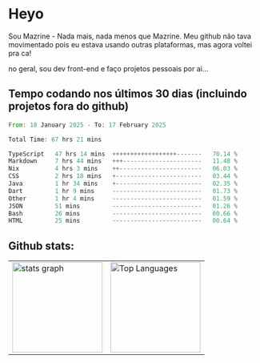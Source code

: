 # Heyo

Sou Mazrine - Nada mais, nada menos que Mazrine.
Meu github não tava movimentado pois eu estava usando outras plataformas, mas agora voltei pra ca!

no geral, sou dev front-end e faço projetos pessoais por ai...


## Tempo codando nos últimos 30 dias (incluindo projetos fora do github)
<!--START_SECTION:waka-->

```rust
From: 18 January 2025 - To: 17 February 2025

Total Time: 67 hrs 21 mins

TypeScript   47 hrs 14 mins  ++++++++++++++++++-------   70.14 %
Markdown     7 hrs 44 mins   +++----------------------   11.48 %
Nix          4 hrs 3 mins    ++-----------------------   06.03 %
CSS          2 hrs 18 mins   +------------------------   03.44 %
Java         1 hr 34 mins    +------------------------   02.35 %
Dart         1 hr 9 mins     -------------------------   01.73 %
Other        1 hr 4 mins     -------------------------   01.59 %
JSON         51 mins         -------------------------   01.26 %
Bash         26 mins         -------------------------   00.66 %
HTML         25 mins         -------------------------   00.64 %
```

<!--END_SECTION:waka-->

<!--
**Mazrine/Mazrine** is a ✨ _special_ ✨ repository because its `README.md` (this file) appears on your GitHub profile.

Here are some ideas to get you started:

- 🔭 I’m currently working on ...
- 🌱 I’m currently learning ...
- 👯 I’m looking to collaborate on ...
- 🤔 I’m looking for help with ...
- 💬 Ask me about ...
- 📫 How to reach me: ...
- 😄 Pronouns: ...
- ⚡ Fun fact: ...
-->


## Github stats:

<table>
  <tr>
    <td>
      <img src="https://github-readme-stats-yxqy.vercel.app/api?username=mazrine&hide_title=false&hide_rank=false&show_icons=true&count_private=true&disable_animations=false&theme=midnight-purple&locale=en&hide_border=true&order=1" height="180" alt="stats graph" />
    </td>
    <td>
      <img src="https://github-readme-stats.vercel.app/api/top-langs/?username=mazrine&theme=tokyonight&layout=donut&langs_count=10&locale=pt-br" height="180" alt="Top Languages" />
    </td>
  </tr>
</table>
